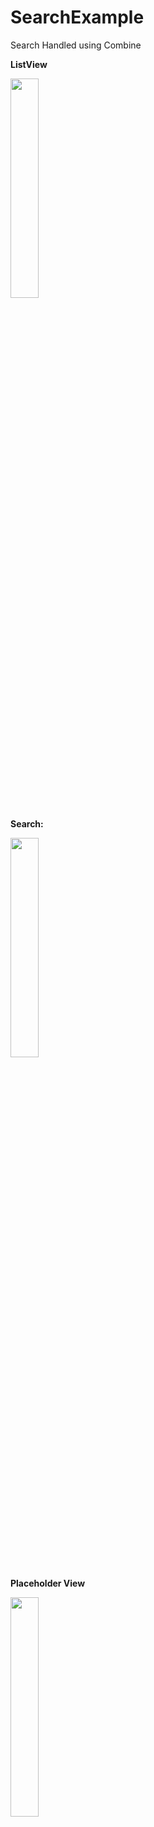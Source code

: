 # SearchExample
Search Handled using Combine

**ListView**

<img src="https://github.com/maheshwaran01m/SearchExample/assets/102943217/21acbbd0-5e0c-4256-807a-e18c2554ca59" width=30% >


**Search:**

<img src="https://github.com/maheshwaran01m/SearchExample/assets/102943217/abb4df36-4b65-4323-abcf-033bf55c0c8e" width=30% >


**Placeholder View**

<img src="https://github.com/maheshwaran01m/SearchExample/assets/102943217/fb691d26-7f5f-4adc-9ad9-9b7c0eb0cda0" width=30% >
